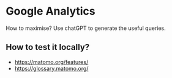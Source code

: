 # Google Analytics


How to maximise?
Use chatGPT to generate the useful queries.



## How to test it locally?

- https://matomo.org/features/
- https://glossary.matomo.org/
